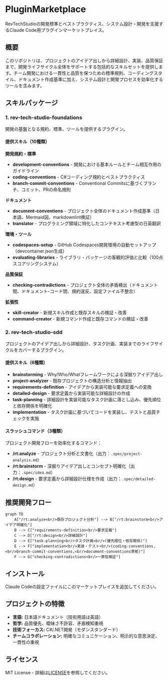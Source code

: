 # PluginMarketplace

RevTechStudioの開発標準とベストプラクティス、システム設計・開発を支援するClaude Code用プラグインマーケットプレイス。

## 概要

このリポジトリは、プロジェクトのアイデア出しから詳細設計、実装、品質保証まで、開発ライフサイクル全体をサポートする包括的なスキルセットを提供します。チーム開発における一貫性と品質を保つための標準規則、コーディングスタイル、ドキュメント作成基準に加え、システム設計と開発プロセスを効率化するツールを含みます。

## スキルパッケージ

### 1. rev-tech-studio-foundations

開発の基盤となる規約、標準、ツールを提供するプラグイン。

#### 提供スキル（10種類）

**開発規約・標準**

- **development-conventions** - 開発における基本ルールとチーム相互作用のガイドライン
- **coding-conventions** - C#コーディング規約とベストプラクティス
- **branch-commit-conventions** - Conventional Commitsに基づくブランチ、コミット、PRの命名規則

**ドキュメント**

- **document-conventions** - プロジェクト全体のドキュメント作成基準（日本語、Mermaid図、markdownlint検証）
- **translator** - プログラミング領域に特化したコンテキスト考慮型の日英翻訳

**環境・ツール**

- **codespaces-setup** - GitHub Codespaces開発環境の自動セットアップ（devcontainer.json生成）
- **evaluating-libraries** - ライブラリ・パッケージの客観的評価と比較（100点スコアリングシステム）

**品質保証**

- **checking-contradictions** - プロジェクト全体の矛盾検出（ドキュメント間、ドキュメント-コード間、規約違反、設定ファイル不整合）

**拡張性**

- **skill-creator** - 新規スキル作成と既存スキルの検証・改善
- **command-creator** - 新規コマンド作成と既存コマンドの検証・改善

### 2. rev-tech-studio-sdd

プロジェクトのアイデア出しから詳細設計、タスク計画、実装までのライフサイクルをカバーするプラグイン。

#### 提供スキル（6種類）

- **brainstorming** - Why/Who/Whatフレームワークによる深掘りアイデア出し
- **project-analyzer** - 既存プロジェクトの構造分析と情報抽出
- **requirements-definition** - アイデアから実装可能な要求定義への変換
- **detailed-design** - 要求定義から実装可能な詳細設計の作成
- **task-planning** - 詳細設計を実装可能なタスク計画に落とし込み、優先順位と依存関係を明確化
- **implementation** - タスク計画に基づいてコードを実装し、テストと品質チェックを実施

#### スラッシュコマンド（3種類）

プロジェクト開発フローを効率化するコマンド：

- **/rt:analyze** - プロジェクト分析と文書化（出力：`.spec/project-analysis.md`）
- **/rt:brainstorm** - 深掘りアイデア出しとコンセプト明確化（出力：`.spec/idea.md`）
- **/rt:design** - 要求定義から詳細設計仕様を作成（出力：`.spec/detailed-design.md`）

## 推奨開発フロー

```mermaid
graph TD
    A["/rt:analyze<br/>既存プロジェクト分析"] --> B["/rt:brainstorm<br/>アイデア明確化"]
    B --> C["requirements-definition<br/>要求定義"]
    C --> D["/rt:design<br/>詳細設計"]
    D --> E["task-planning<br/>タスク計画<br/>(優先順位・依存関係)"]
    E --> F["implementation<br/>実装・テスト<br/>(coding-conventions,<br/>branch-commit-conventions,<br/>document-conventions準拠)"]
    F --> G["checking-contradictions<br/>一貫性検証"]
```

## インストール

Claude Codeの設定ファイルにこのマーケットプレイスを追加してください。

## プロジェクトの特徴

- **言語:** 日本語ドキュメント（技術用語は英語）
- **哲学:** 品質優先、曖昧さ不許容、矛盾検知重視
- **技術フォーカス:** C#/.NET開発（モダンスタンダード）
- **チームコラボレーション:** 明確なコミュニケーション、明示的な意思決定、一貫性の重視

## ライセンス

MIT License - 詳細は[LICENSE](LICENSE)を参照してください。
